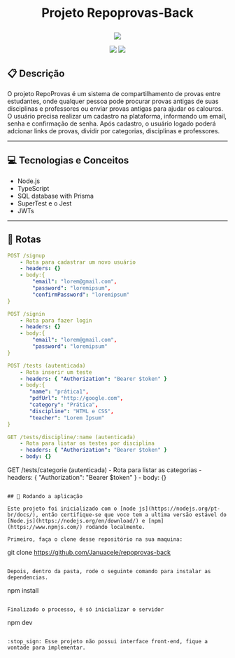 # <p align = "center"> Projeto Repoprovas-Back </p>

<p align="center">
   <img src="[https://user-images.githubusercontent.com/72531277/178094665-f46c6a55-c821-42a0-bb9c-d5dd5f2d69fa.png](https://d2eip9sf3oo6c2.cloudfront.net/tags/images/000/001/287/thumb/prismaHD.png)"/>
</p>

<p align = "center">
   <img src="https://img.shields.io/badge/author-Januacele Vieira-4dae71?style=flat-square" />
   <img src="https://img.shields.io/badge/author-Typescript-4dae71?style=flat-square" />
</p>

##  :clipboard: Descrição
  O projeto RepoProvas é um sistema de compartilhamento de provas entre estudantes, onde qualquer pessoa pode procurar provas antigas de suas disciplinas e professores ou enviar provas antigas para ajudar os calouros.
  O usuário precisa realizar um cadastro na plataforma, informando um email, senha e confirmação de senha. Após cadastro, o usuário logado poderá adcionar links de provas, dividir por categorias, disciplinas e professores.

***
## :computer:	 Tecnologias e Conceitos

- Node.js
- TypeScript
- SQL database with Prisma
- SuperTest e o Jest
- JWTs

***
## :rocket: Rotas

```yml
POST /signup
    - Rota para cadastrar um novo usuário
    - headers: {}
    - body:{
        "email": "lorem@gmail.com",
        "password": "loremipsum",
        "confirmPassword": "loremipsum"
}
```

```yml
POST /signin
    - Rota para fazer login
    - headers: {}
    - body:{
        "email": "lorem@gmail.com",
        "password": "loremipsum"
}
```
```yml 
POST /tests (autenticada)
    - Rota inserir um teste
    - headers: { "Authorization": "Bearer $token" }
    - body:{
       "name": "prática1",
       "pdfUrl": "http://google.com",
       "category": "Prática",
       "discipline": "HTML e CSS",
       "teacher": "Lorem Ipsum"
}
```
```yml
GET /tests/discipline/:name (autenticada)
    - Rota para listar os testes por disciplina
    - headers: { "Authorization": "Bearer $token" }
    - body: {}
``` 
GET /tests/categorie (autenticada)
    - Rota para listar as categorias
    - headers: { "Authorization": "Bearer $token" }
    - body: {}
``` 

## 🏁 Rodando a aplicação

Este projeto foi inicializado com o [node js](https://nodejs.org/pt-br/docs/), então certifique-se que voce tem a ultima versão estável do [Node.js](https://nodejs.org/en/download/) e [npm](https://www.npmjs.com/) rodando localmente.

Primeiro, faça o clone desse repositório na sua maquina:

```
git clone https://github.com/Januacele/repoprovas-back
```

Depois, dentro da pasta, rode o seguinte comando para instalar as dependencias.

```
npm install
```

Finalizado o processo, é só inicializar o servidor
```
npm dev
```

:stop_sign: Esse projeto não possui interface front-end, fique a vontade para implementar. 

